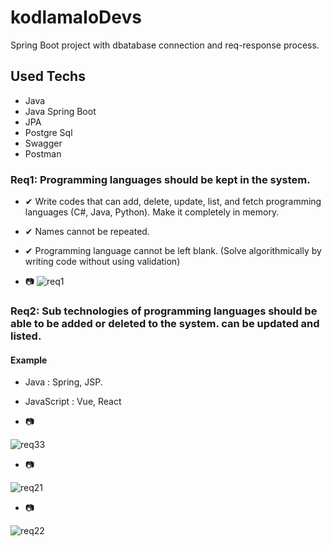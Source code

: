 # kodlamaIoDevs
Spring Boot project with dbatabase connection and req-response process.

## Used Techs

* Java
* Java Spring Boot
* JPA
* Postgre Sql
* Swagger
* Postman

### Req1: Programming languages should be kept in the system.

* ✔ Write codes that can add, delete, update, list, and fetch programming languages (C#, Java, Python). Make it completely in memory.
* ✔ Names cannot be repeated.
* ✔ Programming language cannot be left blank. (Solve algorithmically by writing code without using validation)

* 📷
![req1](https://user-images.githubusercontent.com/83163617/208424075-07d2362e-cc3b-4002-90fc-9bc36d053684.jpg)

### Req2: Sub technologies of programming languages should be able to be added or deleted to the system. can be updated and listed.
#### Example
* Java : Spring, JSP.
* JavaScript : Vue, React

* 📷

![req33](https://user-images.githubusercontent.com/83163617/208424352-2024d5d4-e5f5-4044-bd06-e0c3c1282b29.png)

* 📷

![req21](https://user-images.githubusercontent.com/83163617/208424661-88736758-e809-4069-b230-cf079d4950e1.png)

* 📷

![req22](https://user-images.githubusercontent.com/83163617/208424686-7d78ead1-dff8-4ba6-9707-7389ad06e01c.png)

